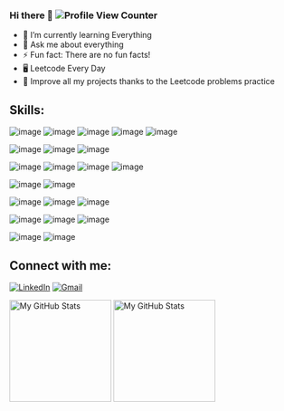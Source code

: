 ### Hi there 👋 ![Profile View Counter](https://komarev.com/ghpvc/?username=Blhammer&style=for-the-badge&color=brightgreen)

- 🌱 I’m currently learning Everything
- 💬 Ask me about everything
- ⚡ Fun fact: There are no fun facts!
- 🖥️ Leetcode Every Day 
- 🎯 Improve all my projects thanks to the Leetcode problems practice

## Skills:
   ![image](https://img.shields.io/badge/.NET-512BD4?style=for-the-badge&logo=dotnet&logoColor=white)
   ![image](https://img.shields.io/badge/JavaScript-323330?style=for-the-badge&logo=javascript&logoColor=F7DF1E)
   ![image](https://img.shields.io/badge/TypeScript-007ACC?style=for-the-badge&logo=typescript&logoColor=white)
   ![image](https://img.shields.io/badge/C%23-239120?style=for-the-badge&logo=c-sharp&logoColor=white)
   ![image](https://img.shields.io/badge/C%2B%2B-00599C?style=for-the-badge&logo=c%2B%2B&logoColor=white)
   
   ![image](https://img.shields.io/badge/React-20232A?style=for-the-badge&logo=react&logoColor=61DAFB)
   ![image](https://img.shields.io/badge/Redux-593D88?style=for-the-badge&logo=redux&logoColor=white)
   ![image](https://img.shields.io/badge/Angular-DD0031?style=for-the-badge&logo=angular&logoColor=white)
   
   ![image](https://img.shields.io/badge/Microsoft%20SQL%20Server-CC2927?style=for-the-badge&logo=microsoft%20sql%20server&logoColor=white)
   ![image](https://img.shields.io/badge/MongoDB-4EA94B?style=for-the-badge&logo=mongodb&logoColor=white)
   ![image](https://img.shields.io/badge/PostgreSQL-316192?style=for-the-badge&logo=postgresql&logoColor=white)
   ![image](https://img.shields.io/badge/SQLite-07405E?style=for-the-badge&logo=sqlite&logoColor=white)
   
   ![image](https://img.shields.io/badge/Mocha-8D6748?style=for-the-badge&logo=Mocha&logoColor=white)
   ![image](https://img.shields.io/badge/chai-A30701?style=for-the-badge&logo=chai&logoColor=white)
   
   ![image](https://img.shields.io/badge/Visual_Studio-5C2D91?style=for-the-badge&logo=visual%20studio&logoColor=white)
   ![image](https://img.shields.io/badge/Visual_Studio_Code-0078D4?style=for-the-badge&logo=visual%20studio%20code&logoColor=white)
   ![image](https://img.shields.io/badge/WebStorm-000000?style=for-the-badge&logo=WebStorm&logoColor=white)
   
   ![image](https://img.shields.io/badge/HTML5-E34F26?style=for-the-badge&logo=html5&logoColor=white)
   ![image](https://img.shields.io/badge/CSS3-1572B6?style=for-the-badge&logo=css3&logoColor=white)
   ![image](https://img.shields.io/badge/Sass-CC6699?style=for-the-badge&logo=sass&logoColor=white)
   
   ![image](https://img.shields.io/badge/Material%20UI-007FFF?style=for-the-badge&logo=mui&logoColor=white)
   ![image](https://img.shields.io/badge/semantic%20ui%20react-35BDB2?style=for-the-badge&logo=semanticuireact&logoColor=white)
   
## Connect with me:

[![LinkedIn](https://img.shields.io/badge/-LinkedIn-0e76a8?style=flat-square&logo=Linkedin&logoColor=white)](https://www.linkedin.com)
[![Gmail](https://img.shields.io/badge/Gmail-D14836?style=flat-square&logo=gmail&logoColor=white)](https://www.gmail.com)

<p>
  <img height="180em" alt="My GitHub Stats" src="https://github-readme-stats.vercel.app/api?username=Blhammer&show_icons=true&bg_color=00000000&hide_border=true&text_color=3498db&&count_private=true&include_all_commits=true" />

  <img height="180em" alt="My GitHub Stats" src="https://github-readme-stats.vercel.app/api/top-langs/?username=Blhammer&langs_count=8&layout=compact&hide_border=true&bg_color=00000000&text_color=3498db&&count_private=true&include_all_commits=true" />
</p>
